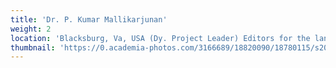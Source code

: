 ```yaml
---
title: 'Dr. P. Kumar Mallikarjunan'
weight: 2
location: 'Blacksburg, Va, USA (Dy. Project Leader) Editors for the language, literary content of Etext releases Dr. Ulrike Niklas, Dept of South Asia Studies, National Univ of Singapore, Singapore Mr. Periannan Chandrasekaran, Atlanta, GA, USA Mr. Sascha Ebeling, IITS, Univ of Koeln, Koeln, Germany Editors for Web delivery of Etexts Dr. Venkataramanan (Venkat), Tokyo, Japan Mr. Elango Sampandam, Chicago, USA (author of Suvadi Texteditor) Legal assistance/consultation - Honorary Counsels Mr. Gandhi Kannadhasan, Chennai, Tamilnadu Mr. Nadesan Satyendra, London, UK'
thumbnail: 'https://0.academia-photos.com/3166689/18820090/18780115/s200_k.kalyanasundaram.jpg'
---
```

